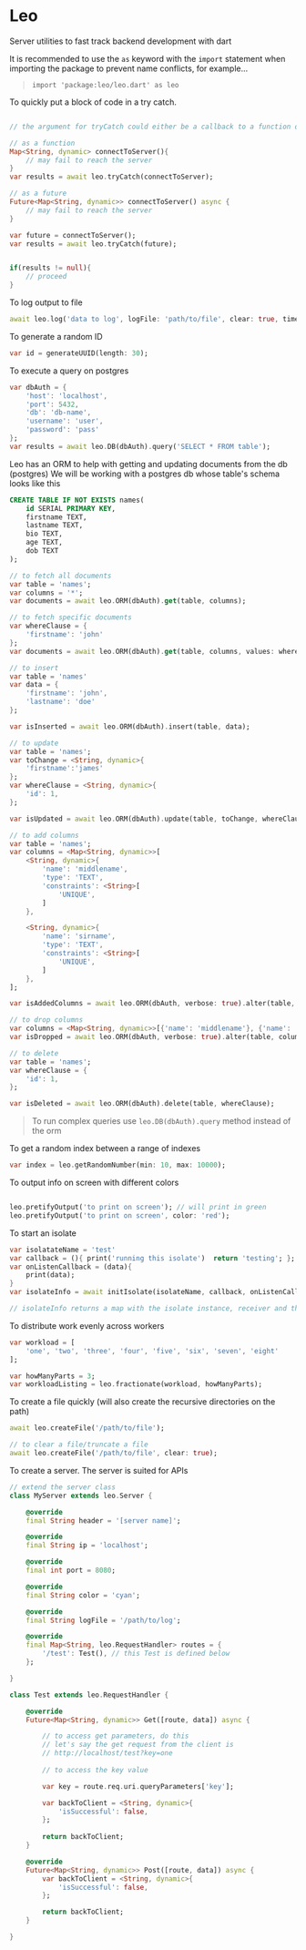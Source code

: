 # Leo

Server utilities to fast track backend development with dart

It is recommended to use the `as` keyword with the `import` statement when importing the package to prevent name conflicts, for example...
> `import 'package:leo/leo.dart' as leo`

To quickly put a block of code in a try catch.
```dart

// the argument for tryCatch could either be a callback to a function or a future

// as a function
Map<String, dynamic> connectToServer(){
	// may fail to reach the server
}
var results = await leo.tryCatch(connectToServer);

// as a future
Future<Map<String, dynamic>> connectToServer() async {
	// may fail to reach the server
}

var future = connectToServer();
var results = await leo.tryCatch(future);


if(results != null){
	// proceed
}

```

To log output to file 
```dart
await leo.log('data to log', logFile: 'path/to/file', clear: true, time: true);
```

To generate a random ID
```dart
var id = generateUUID(length: 30);
```

To execute a query on postgres
```dart
var dbAuth = {
	'host': 'localhost',
	'port': 5432,
	'db': 'db-name',
	'username': 'user',
	'password': 'pass'
};
var results = await leo.DB(dbAuth).query('SELECT * FROM table');
```

Leo has an ORM to help with getting and updating documents from the db (postgres)
We will be working with a postgres db whose table's schema looks like this
```sql
CREATE TABLE IF NOT EXISTS names(
	id SERIAL PRIMARY KEY,
	firstname TEXT,
	lastname TEXT,
	bio TEXT,
	age TEXT,
	dob TEXT
);
```

```dart
// to fetch all documents
var table = 'names';
var columns = '*';
var documents = await leo.ORM(dbAuth).get(table, columns);
```

```dart
// to fetch specific documents
var whereClause = {
	'firstname': 'john'
};
var documents = await leo.ORM(dbAuth).get(table, columns, values: whereClause);
```

```dart
// to insert
var table = 'names'
var data = {
	'firstname': 'john',
	'lastname': 'doe'
};

var isInserted = await leo.ORM(dbAuth).insert(table, data);
```

```dart
// to update
var table = 'names';
var toChange = <String, dynamic>{
	'firstname':'james'
};
var whereClause = <String, dynamic>{
	'id': 1,
};

var isUpdated = await leo.ORM(dbAuth).update(table, toChange, whereClause);
```

```dart
// to add columns
var table = 'names';
var columns = <Map<String, dynamic>>[
	<String, dynamic>{
		'name': 'middlename',
		'type': 'TEXT',
		'constraints': <String>[
			'UNIQUE',
		]
	},

	<String, dynamic>{
		'name': 'sirname',
		'type': 'TEXT',
		'constraints': <String>[
			'UNIQUE',
		]
	},
];

var isAddedColumns = await leo.ORM(dbAuth, verbose: true).alter(table, columns, command: 'ADD');
```

```dart
// to drop columns
var columns = <Map<String, dynamic>>[{'name': 'middlename'}, {'name': 'sirname'}];
var isDropped = await leo.ORM(dbAuth, verbose: true).alter(table, columns, command: 'DROP');
```

```dart
// to delete
var table = 'names';
var whereClause = {
	'id': 1,
};

var isDeleted = await leo.ORM(dbAuth).delete(table, whereClause);
```

>To run complex queries use `leo.DB(dbAuth).query` method instead of the orm

To get a random index between a range of indexes
```dart
var index = leo.getRandomNumber(min: 10, max: 10000);
```

To output info on screen with different colors
```dart

leo.pretifyOutput('to print on screen'); // will print in green
leo.pretifyOutput('to print on screen', color: 'red');
```

To start an isolate
```dart
var isolatateName = 'test'
var callback = (){ print('running this isolate')  return 'testing'; };
var onListenCallback = (data){
	print(data);
}
var isolateInfo = await initIsolate(isolateName, callback, onListenCallback: onListenCallback, verbose: true);

// isolateInfo returns a map with the isolate instance, receiver and the sendPort
```

To distribute work evenly across workers
```dart
var workload = [
	'one', 'two', 'three', 'four', 'five', 'six', 'seven', 'eight'
];

var howManyParts = 3;
var workloadListing = leo.fractionate(workload, howManyParts);
```

To create a file quickly (will also create the recursive directories on the path)
```dart
await leo.createFile('/path/to/file');

// to clear a file/truncate a file
await leo.createFile('/path/to/file', clear: true);
```

To create a server.
The server is suited for APIs

```dart
// extend the server class
class MyServer extends leo.Server {

	@override
	final String header = '[server name]';

	@override
	final String ip = 'localhost';

	@override
	final int port = 8080;

	@override
	final String color = 'cyan';

	@override
	final String logFile = '/path/to/log';

	@override
	final Map<String, leo.RequestHandler> routes = {
		'/test': Test(), // this Test is defined below
	};

}

class Test extends leo.RequestHandler {

	@override
	Future<Map<String, dynamic>> Get([route, data]) async {

		// to access get parameters, do this
		// let's say the get request from the client is
		// http://localhost/test?key=one
		
		// to access the key value

		var key = route.req.uri.queryParameters['key'];

		var backToClient = <String, dynamic>{
			'isSuccessful': false,
		};
		
		return backToClient;
	}

	@override
	Future<Map<String, dynamic>> Post([route, data]) async {
		var backToClient = <String, dynamic>{
			'isSuccessful': false,
		};

		return backToClient;
	}

}
```